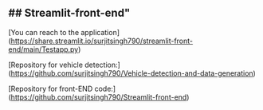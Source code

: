 ## ## Streamlit-front-end" 

[You can reach to the application] (https://share.streamlit.io/surjitsingh790/streamlit-front-end/main/Testapp.py)


[Repository for vehicle detection:] (https://github.com/surjitsingh790/Vehicle-detection-and-data-generation)


[Repository for front-END code:] (https://github.com/surjitsingh790/Streamlit-front-end)

